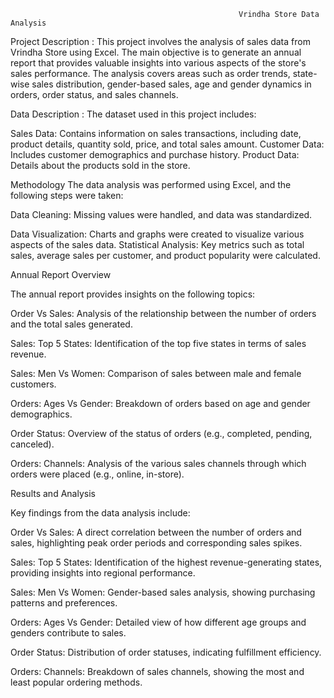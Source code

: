                                                        Vrindha Store Data Analysis
Project Description :
This project involves the analysis of sales data from Vrindha Store using Excel. The main objective is to generate an annual report that provides valuable insights into various aspects of the store's sales performance. The analysis covers areas such as order trends, state-wise sales distribution, gender-based sales, age and gender dynamics in orders, order status, and sales channels.

Data Description :
The dataset used in this project includes:

Sales Data: Contains information on sales transactions, including date, product details, quantity sold, price, and total sales amount.
Customer Data: Includes customer demographics and purchase history.
Product Data: Details about the products sold in the store.

Methodology
The data analysis was performed using Excel, and the following steps were taken:

Data Cleaning: Missing values were handled, and data was standardized.

Data Visualization: Charts and graphs were created to visualize various aspects of the sales data.
Statistical Analysis: Key metrics such as total sales, average sales per customer, and product popularity were calculated.

Annual Report Overview

The annual report provides insights on the following topics:

Order Vs Sales: Analysis of the relationship between the number of orders and the total sales generated.

Sales: Top 5 States: Identification of the top five states in terms of sales revenue.

Sales: Men Vs Women: Comparison of sales between male and female customers.

Orders: Ages Vs Gender: Breakdown of orders based on age and gender demographics.

Order Status: Overview of the status of orders (e.g., completed, pending, canceled).

Orders: Channels: Analysis of the various sales channels through which orders were placed (e.g., online, in-store).

Results and Analysis

Key findings from the data analysis include:

Order Vs Sales: A direct correlation between the number of orders and sales, highlighting peak order periods and corresponding sales spikes.

Sales: Top 5 States: Identification of the highest revenue-generating states, providing insights into regional performance.

Sales: Men Vs Women: Gender-based sales analysis, showing purchasing patterns and preferences.

Orders: Ages Vs Gender: Detailed view of how different age groups and genders contribute to sales.

Order Status: Distribution of order statuses, indicating fulfillment efficiency.

Orders: Channels: Breakdown of sales channels, showing the most and least popular ordering methods.
